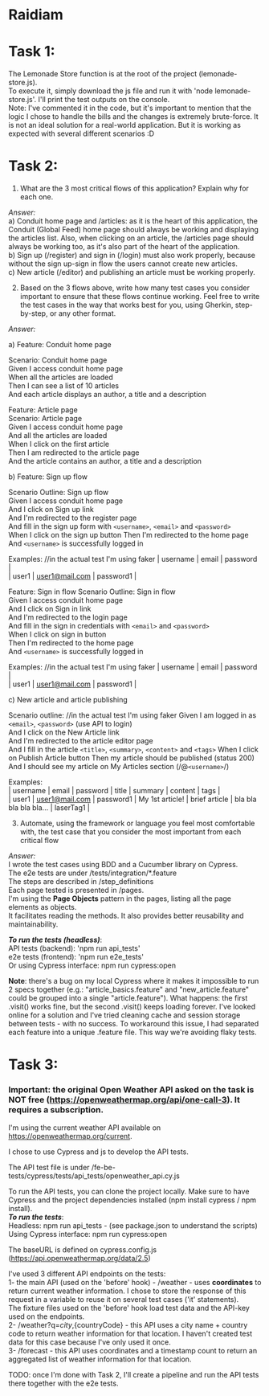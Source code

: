 # Raidiam

# **Task 1:**
The Lemonade Store function is at the root of the project (lemonade-store.js).  
To execute it, simply download the js file and run it with 'node lemonade-store.js'. I'll print the test outputs on the console.  
Note: I've commented it in the code, but it's important to mention that the logic I chose to handle the bills and the changes is extremely brute-force. It is not an ideal solution for a real-world application. But it is working as expected with several different scenarios :D

# **Task 2:**
1. What are the 3 most critical flows of this application? Explain why for each one.  
  
*Answer:*  
a) Conduit home page and /articles: as it is the heart of this application, the Conduit (Global Feed) home page should always be working and displaying the articles list. Also, when clicking on an article, the /articles page should always be working too, as it's also part of the heart of the application.  
b) Sign up (/register) and sign in (/login) must also work properly, because without the sign up-sign in flow the users cannot create new articles.  
c) New article (/editor) and publishing an article must be working properly.  

2. Based on the 3 flows above, write how many test cases you consider important to ensure that these flows continue working. Feel free to write the test cases in the way that works best for you, using Gherkin, step-by-step, or any other format.  
  
*Answer:*  
  
a) Feature: Conduit home page  
  
Scenario: Conduit home page  
Given I access conduit home page  
When all the articles are loaded  
Then I can see a list of 10 articles  
And each article displays an author, a title and a description
  
Feature: Article page  
Scenario: Article page  
Given I access conduit home page  
And all the articles are loaded  
When I click on the first article  
Then I am redirected to the article page  
And the article contains an author, a title and a description  
  
b) Feature: Sign up flow  

Scenario Outline: Sign up flow  
Given I access conduit home page  
And I click on Sign up link  
And I'm redirected to the register page  
And fill in the sign up form with `<username>`, `<email>` and `<password>`  
When I click on the sign up button
Then I'm redirected to the home page  
And `<username>` is successfully logged in  
  
Examples:  //in the actual test I'm using faker
| username | email          | password  |  
| user1    | user1@mail.com | password1 |  

Feature: Sign in flow
Scenario Outline: Sign in flow  
Given I access conduit home page  
And I click on Sign in link  
And I'm redirected to the login page  
And fill in the sign in credentials with `<email>` and `<password>`  
When I click on sign in button  
Then I'm redirected to the home page  
And `<username>` is successfully logged in  

Examples:  //in the actual test I'm using faker
| username | email          | password  |  
| user1    | user1@mail.com | password1 |  

c) New article and article publishing  

Scenario outline:  //in the actual test I'm using faker
Given I am logged in as `<email>`, `<password>` (use API to login)  
And I click on the New Article link  
And I'm redirected to the article editor page  
And I fill in the article `<title>`, `<summary>`, `<content>` and `<tags>`
When I click on Publish Article button
Then my article should be published (status 200)
And I should see my article on My Articles section (/@`<username>`/)

Examples:  
| username | email          | password  | title           | summary        | content                | tags      |  
| user1    | user1@mail.com | password1 | My 1st article! | brief article  | bla bla bla bla bla... | laserTag1 |  
  
3. Automate, using the framework or language you feel most comfortable with, the test
case that you consider the most important from each critical flow

*Answer:*  
I wrote the test cases using BDD and a Cucumber library on Cypress.  
The e2e tests are under /tests/integration/*.feature  
The steps are described in /step_definitions  
Each page tested is presented in /pages.  
I'm using the **Page Objects** pattern in the pages, listing all the page elements as objects.  
It facilitates reading the methods. It also provides better reusability and maintainability.  

***To run the tests (headless)***:  
API tests (backend): 'npm run api_tests'  
e2e tests (frontend): 'npm run e2e_tests'  
Or using Cypress interface: npm run cypress:open  

**Note**: there's a bug on my local Cypress where it makes it impossible to run 2 specs together (e.g.: "article_basics.feature" and "new_article.feature" could be grouped into a single "article.feature"). What happens: the first .visit() works fine, but the second .visit() keeps loading forever. I've looked online for a solution and I've tried cleaning cache and session storage between tests - with no success. To workaround this issue, I had separated each feature into a unique .feature file. This way we're avoiding flaky tests.

  
# **Task 3:**
### **Important:** the original Open Weather API asked on the task is NOT free (https://openweathermap.org/api/one-call-3). It requires a subscription.  
I'm using the current weather API available on https://openweathermap.org/current.  
  
I chose to use Cypress and js to develop the API tests.  
  
The API test file is under /fe-be-tests/cypress/tests/api_tests/openweather_api.cy.js  
  
To run the API tests, you can clone the project locally. Make sure to have Cypress and the project dependencies installed (npm install cypress / npm install).  
***To run the tests***:  
Headless: npm run api_tests - (see package.json to understand the scripts)  
Using Cypress interface: npm run cypress:open  
  
The baseURL is defined on cypress.config.js (https://api.openweathermap.org/data/2.5)  

I've used 3 different API endpoints on the tests:  
1- the main API (used on the 'before' hook) - /weather - uses **coordinates** to return current weather information. I chose to store the response of this request in a variable to reuse it on several test cases ('it' statements).  
The fixture files used on the 'before' hook load test data and the API-key used on the endpoints.  
2- /weather?q=${city},${countryCode} - this API uses a city name + country code to return weather information for that location. I haven't created test data for this case because I've only used it once.  
3- /forecast - this API uses coordinates and a timestamp count to return an aggregated list of weather information for that location.  
  
  
TODO: once I'm done with Task 2, I'll create a pipeline and run the API tests there together with the e2e tests.
